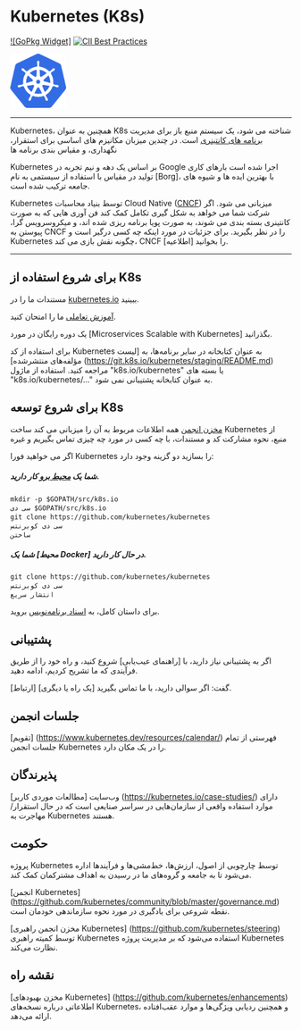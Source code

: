 # Kubernetes (K8s)

[![GoPkg Widget]][GoPkg] [![CII Best Practices](https://bestpractices.coreinfrastructure.org/projects/569/badge)](https://bestpractices.coreinfrastructure.org/projects/569)

<img src="https://github.com/kubernetes/kubernetes/raw/master/logo/logo.png" width="100">

----

Kubernetes، همچنین به عنوان K8s شناخته می شود، یک سیستم منبع باز برای مدیریت [برنامه های کانتینری] است.
در چندین میزبان مکانیزم های اساسی برای استقرار، نگهداری،
و مقیاس بندی برنامه ها

Kubernetes بر اساس یک دهه و نیم تجربه در Google اجرا شده است
بارهای کاری تولید در مقیاس با استفاده از سیستمی به نام [Borg]،
با بهترین ایده ها و شیوه های جامعه ترکیب شده است.

Kubernetes توسط بنیاد محاسبات Cloud Native ([CNCF]) میزبانی می شود.
اگر شرکت شما می خواهد به شکل گیری تکامل کمک کند
فن آوری هایی که به صورت کانتینری بسته بندی می شوند، به صورت پویا برنامه ریزی شده اند،
و میکروسرویس گرا، پیوستن به CNCF را در نظر بگیرید.
برای جزئیات در مورد اینکه چه کسی درگیر است و Kubernetes چگونه نقش بازی می کند،
CNCF [اطلاعیه] را بخوانید.

----

## برای شروع استفاده از K8s

مستندات ما را در [kubernetes.io] ببینید.

[آموزش تعاملی] ما را امتحان کنید.

یک دوره رایگان در مورد [Microservices Scalable with Kubernetes] بگذرانید.

برای استفاده از کد Kubernetes به عنوان کتابخانه در سایر برنامه‌ها، به [لیست مؤلفه‌های منتشرشده] (https://git.k8s.io/kubernetes/staging/README.md) مراجعه کنید.
استفاده از ماژول "k8s.io/kubernetes" یا بسته های "k8s.io/kubernetes/..." به عنوان کتابخانه پشتیبانی نمی شود.

## برای شروع توسعه K8s

[مخزن انجمن] همه اطلاعات مربوط به آن را میزبانی می کند
ساخت Kubernetes از منبع، نحوه مشارکت کد
و مستندات، با چه کسی در مورد چه چیزی تماس بگیریم و غیره

اگر می خواهید فورا Kubernetes را بسازید دو گزینه وجود دارد:

##### شما یک [محیط برو] کار دارید.

```
mkdir -p $GOPATH/src/k8s.io
سی دی $GOPATH/src/k8s.io
git clone https://github.com/kubernetes/kubernetes
سی دی کوبرنتس
ساختن
```

##### شما یک [محیط Docker] در حال کار دارید.

```
git clone https://github.com/kubernetes/kubernetes
سی دی کوبرنتس
انتشار سریع
```

برای داستان کامل، به [اسناد برنامه‌نویس] بروید.

## پشتیبانی

اگر به پشتیبانی نیاز دارید، با [راهنمای عیب‌یابی] شروع کنید،
و راه خود را از طریق فرآیندی که ما تشریح کردیم، ادامه دهید.

گفت: اگر سوالی دارید، با ما تماس بگیرید
[یک راه یا دیگری] [ارتباط].

[اعلام]: https://cncf.io/news/announcement/2015/07/new-cloud-native-computing-foundation-drive-alignment-among-container
[بورگ]: https://research.google.com/pubs/pub43438.html
[CNCF]: https://www.cncf.io/about
[ارتباطات]: https://git.k8s.io/community/communication
[مخزن انجمن]: https://git.k8s.io/community
[برنامه های کانتینری]: https://kubernetes.io/docs/concepts/overview/what-is-kubernetes/
[اسناد برنامه‌نویس]: https://git.k8s.io/community/contributors/devel#readme
[محیط داکر]: https://docs.docker.com/engine
[محیط برو]: https://golang.org/doc/install
[GoPkg]: https://pkg.go.dev/k8s.io/kubernetes
[ویجت GoPkg]: https://pkg.go.dev/badge/k8s.io/kubernetes.svg
[آموزش تعاملی]: https://kubernetes.io/docs/tutorials/kubernetes-basics
[kubernetes.io]: https://kubernetes.io
[Microservices مقیاس پذیر با Kubernetes]: https://www.udacity.com/course/scalable-microservices-with-kubernetes--ud615
[راهنمای عیب یابی]: https://kubernetes.io/docs/tasks/debug/

## جلسات انجمن

[تقویم] (https://www.kubernetes.dev/resources/calendar/) فهرستی از تمام جلسات انجمن Kubernetes را در یک مکان دارد.

## پذیرندگان

وب‌سایت [مطالعات موردی کاربر] (https://kubernetes.io/case-studies/) دارای موارد استفاده واقعی از سازمان‌هایی در سراسر صنایعی است که در حال استقرار/مهاجرت به Kubernetes هستند.

## حکومت

پروژه Kubernetes توسط چارچوبی از اصول، ارزش‌ها، خط‌مشی‌ها و فرآیندها اداره می‌شود تا به جامعه و گروه‌های ما در رسیدن به اهداف مشترکمان کمک کند.

[انجمن Kubernetes] (https://github.com/kubernetes/community/blob/master/governance.md) نقطه شروعی برای یادگیری در مورد نحوه سازماندهی خودمان است.

[مخزن انجمن راهبری Kubernetes] (https://github.com/kubernetes/steering) توسط کمیته راهبری Kubernetes استفاده می‌شود که بر مدیریت پروژه Kubernetes نظارت می‌کند.

## نقشه راه

[مخزن بهبودهای Kubernetes] (https://github.com/kubernetes/enhancements) اطلاعاتی درباره نسخه‌های Kubernetes، و همچنین ردیابی ویژگی‌ها و موارد عقب‌افتاده ارائه می‌دهد.

